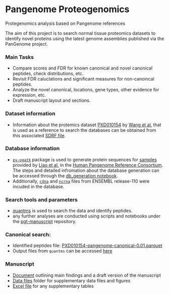 # Pangenome Proteogenomics
Protegenomics analysis based on Pangenome references

The aim of this project is to search normal tissue proteomics datasets to identify novel proteins using the latest genome assemblies published via the PanGenome project.

### Main Tasks
- Compare scores and FDR for known canonical and novel canonical peptides, check distributions, etc.
- Revisit FDR caluclations and significant measures for non-canoincal peptides.
- Analyze the novel canonical, locations, gene types, other evidence for expression, etc.
- Draft manuscript layout and sections.


### Dataset information
- Information about the protemics dataset [PXD010154](https://www.ebi.ac.uk/pride/archive/projects/PXD010154) by [Wang et al.](https://www.embopress.org/doi/full/10.15252/msb.20188503) that is used as a reference to search the databases can be obtained from this associated [SDRF file](http://ftp.pride.ebi.ac.uk/pub/databases/pride/resources/proteomes/proteogenomics/noncanonical-tissues-2023/PXD010154-pangenome-canonical-0.01/pipeline_info/PXD010154.sdrf.tsv).

### Database information
- [`py-pgatk`](https://github.com/bigbio/py-pgatk) package is used to generate protein sequences for [samples](https://ftp.ensembl.org//pub/rapid-release/species/Homo_sapiens/) provided by [Liao et al.](https://www.nature.com/articles/s41586-023-05896-x) in the [Human Pangenome Reference Consortium](https://humanpangenome.org/). The steps and detailed infromation about the database generation can be accessed through the [db_generation notebook](https://github.com/bigbio/pgt-pangenome/blob/main/db_generation.ipynb).
- Additionally, [`cdna`](https://ftp.ensembl.org/pub/release-110/fasta/homo_sapiens/cdna/Homo_sapiens.GRCh38.cdna.all.fa.gz) and [`ncrna`](https://ftp.ensembl.org/pub/release-110/fasta/homo_sapiens/ncrna/Homo_sapiens.GRCh38.ncrna.fa.gz) files from ENSEMBL release-110 were incuded in the database.

### Search tools and parameters
- [quantms](https://github.com/nf-core/quantms/tree/dev) is used to search the data and identify peptides.
- any further analyses are conducted using scripts and notebooks under the [pgt-manuscript](https://github.com/bigbio/pgt-pangenome/tree/main) repository.

### Canonical search:
- Identified peptides file: [PXD010154-pangenome-canonical-0.01.parquet](http://ftp.pride.ebi.ac.uk/pub/databases/pride/resources/proteomes/proteogenomics/noncanonical-tissues-2023/PXD010154-pangenome-canonical-0.01.parquet)
- Output files from `quantms` can be accessed [here](http://ftp.pride.ebi.ac.uk/pub/databases/pride/resources/proteomes/proteogenomics/noncanonical-tissues-2023/PXD010154-pangenome-canonical-0.01/)

### Manuscript
- [Document](https://docs.google.com/document/d/1UmF2FLh54rYBSoGRUGBg4dR7QFPcCBNSjdc2mSOEcgM/edit?usp=sharing) outlining main findings and a draft version of the manuscript
- [Data files](https://drive.google.com/drive/folders/1iCJRQ56gQIHlXgMRsc2axQxKB3QvzD4W?usp=sharing) folder for supplementary data files and figures
- [Excel file](https://docs.google.com/spreadsheets/d/1KbDpwPlrJugCX2NG5XBsamLPoxiIf-pSa7vW7xkj7D8/edit?usp=sharing) for any supplementary tables
